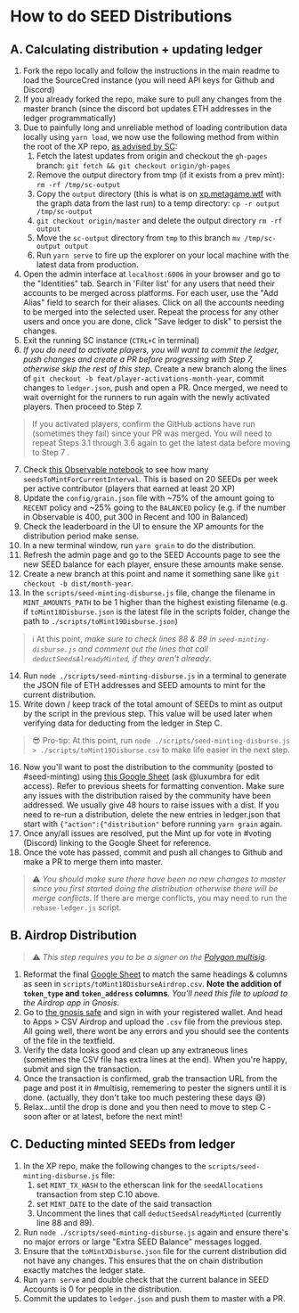# How to do SEED Distributions

## A. Calculating distribution + updating ledger
1. Fork the repo locally and follow the instructions in the main readme to load the SourceCred instance (you will need API keys for Github and Discord)
2. If you already forked the repo, make sure to pull any changes from the master branch (since the discord bot updates ETH addresses in the ledger programmatically)
3. Due to painfully long and unreliable method of loading contribution data locally using `yarn load`, we now use the following method from within the root of the XP repo, [as advised by SC](https://discord.com/channels/453243919774253079/718263631158050896/778428725570174986):
    1. Fetch the latest updates from origin and checkout the `gh-pages` branch:  `git fetch && git checkout origin/gh-pages`
    2. Remove the output directory from tmp (if it exists from a prev mint): `rm -rf /tmp/sc-output`
    3. Copy the `output` directory (this is what is on [xp.metagame.wtf](https://xp.metagame.wtf/#/) with the graph data from the last run) to a temp directory: `cp -r output /tmp/sc-output`
    4. `git checkout origin/master` and delete the output directory `rm -rf output`
    5. Move the `sc-output` directory from `tmp` to this branch `mv /tmp/sc-output output`
    7. Run `yarn serve` to fire up the explorer on your local machine with the latest data from production.
4. Open the admin interface at `localhost:6006` in your browser and go to the "Identities" tab. Search in 'Filter list' for any users that need their accounts to be merged across platforms. For each user, use the "Add Alias" field to search for their aliases. Click on all the accounts needing to be merged into the selected user. Repeat the process for any other users and once you are done, click "Save ledger to disk" to persist the changes.
5. Exit the running SC instance (`CTRL+C` in terminal)
6. *If you do need to activate players, you will want to commit the ledger, push changes and create a PR before progressing with Step 7, otherwise skip the rest of this step.* Create a new branch along the lines of `git checkout -b feat/player-activations-month-year`, commit changes to `ledger.json`, push and open a PR. Once merged, we need to wait overnight for the runners to run again with the newly activated players. Then proceed to Step 7.
> If you activated players, confirm the GitHub actions have run  (sometimes they fail) since your PR was merged. You will need to repeat Steps 3.1 through 3.6 again to get the latest data before moving to Step 7 .
7. Check [this Observable notebook](https://observablehq.com/@hammadj/metagame-active-contributors) to see how many `seedsToMintForCurrentInterval`. This is based on 20 SEEDs per week per active contributor (players that earned at least 20 XP)
8. Update the `config/grain.json` file with ~75% of the amount going to `RECENT` policy and ~25% going to the `BALANCED` policy (e.g. if the number in Observable is 400, put 300 in Recent and 100 in Balanced)
9. Check the leaderboard in the UI to ensure the XP amounts for the distribution period make sense.
10. In a new terminal window, run `yarn grain` to do the distribution.
11. Refresh the admin page and go to the SEED Accounts page to see the new SEED balance for each player, ensure these amounts make sense.
12. Create a new branch at this point and name it something sane like `git checkout -b dist/month-year`.
13. In the `scripts/seed-minting-disburse.js` file, change the filename in `MINT_AMOUNTS_PATH` to be 1 higher than the highest existing filename (e.g. if `toMint18Disburse.json` is the latest file in the scripts folder, change the path to `./scripts/toMint19Disburse.json`)
> ℹ️ At this point, *make sure to check lines 88 & 89 in `seed-minting-disburse.js` and comment out the lines that call `deductSeedsAlreadyMinted`, if they aren't already*.
14. Run `node ./scripts/seed-minting-disburse.js` in a terminal to generate the JSON file of ETH addresses and SEED amounts to mint for the current distribution.
15. Write down / keep track of the total amount of SEEDs to mint as output by the script in the previous step. This value will be used later when verifying data for deducting from the ledger in Step C.
> 😎 Pro-tip: At this point, run `node ./scripts/seed-minting-disburse.js > ./scripts/toMint19Disburse.csv` to make life easier in the next step.
16. Now you'll want to post the distribution to the community (posted to #seed-minting) using [this Google Sheet](https://docs.google.com/spreadsheets/d/1m8XGjFnTpozt5BBlCZgHen09msimS3HHIT2Sb5Shuro/edit?usp=sharing) (ask @luxumbra for edit access). Refer to previous sheets for formatting convention. Make sure any issues with the distribution raised by the community have been addressed. We usually give 48 hours to raise issues with a dist. If you need to re-run a distribution, delete the new entries in ledger.json that start with `{"action":{"distribution"` before running `yarn grain` again.
17. Once any/all issues are resolved, put the Mint up for vote in #voting (Discord) linking to the Google Sheet for reference.
18. Once the vote has passed, commit and push all changes to Github and make a PR to merge them into master.
> ⚠️ *You should make sure there have been no new changes to master since you first started doing the distribution otherwise there will be merge conflicts*. If there are merge conflicts, you may need to run the `rebase-ledger.js` script.

## B. Airdrop Distribution
> ⚠️ *This step requires you to be a signer on the [Polygon multisig](https://gnosis-safe.io/app/matic:0xbaF60086Da36033B458B892e2432958e219F4Ed6).*

1. Reformat the final [Google Sheet](https://docs.google.com/spreadsheets/d/1m8XGjFnTpozt5BBlCZgHen09msimS3HHIT2Sb5Shuro/edit?usp=sharing) to match the same headings & columns as seen in `scripts/toMint18DisburseAirdrop.csv`. **Note the addition of `token_type` and `token_address` columns**. *You'll need this file to upload to the Airdrop app in Gnosis.*
2. Go to [the gnosis safe](https://gnosis-safe.io/app/matic:0xbaF60086Da36033B458B892e2432958e219F4Ed6) and sign in with your registered wallet. And head to Apps > CSV Airdrop and upload the `.csv` file from the previous step. All going well, there wont be any errors and you should see the contents of the file in the textfield.
3. Verify the data looks good and clean up any extraneous lines (sometimes the CSV file has extra lines at the end). When you're happy, submit and sign the transaction.
4. Once the transaction is confirmed, grab the transaction URL from the page and post it in #multisig, rememering to pester the signers until it is done. (actually, they don't take too much pestering these days 😅)
5. Relax...until the drop is done and you then need to move to step C - soon after or at latest, before the next mint!


## C. Deducting minted SEEDs from ledger

1. In the XP repo, make the following changes to the `scripts/seed-minting-disburse.js` file:
   1. set `MINT_TX_HASH` to the etherscan link for the `seedAllocations` transaction from step C.10 above.
   2. set `MINT_DATE` to the date of the said transaction
   3. Uncomment the lines that call `deductSeedsAlreadyMinted` (currently line 88 and 89).
2. Run `node ./scripts/seed-minting-disburse.js` again and ensure there's no major errors or large "Extra SEED Balance" messages logged.
3. Ensure that the `toMintXDisburse.json` file for the current distribution did not have any changes. This ensures that the on chain distribution exactly matches the ledger state.
4. Run `yarn serve` and double check that the current balance in SEED Accounts is 0 for people in the distribution.
5. Commit the updates to `ledger.json` and push them to master with a PR.

